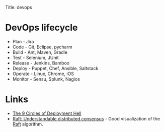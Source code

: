 Title: devops

# DevOps lifecycle

- Plan - Jira
- Code - Git, Eclipse, pycharm
- Build - Ant, Maven, Gradle
- Test - Selenium, JUnit
- Release - Jenkins, Bamboo
- Deploy - Puppet, Chef, Ansible, Saltstack
- Operate - Linux, Chrome, iOS
- Monitor - Sensu, Splunk, Nagios

# Links

- [The 9 Circles of Deployment Hell](https://medium.com/@mli/the-9-circles-of-deployment-hell-ebb8a5fd084)
- [Raft: Understandable distributed consensus](http://thesecretlivesofdata.com/raft) - Good visualization of the [Raft](https://raft.github.io/) algorithm.
